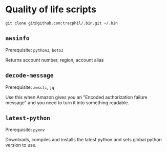 # Quality of life scripts

```shell
git clone git@github.com:tracphil/.bin.git ~/.bin
```

## `awsinfo`

Prerequisite: `python3`, `boto3`

Returns account number, region, account alias

## `decode-message`

Prerequisite: `awscli`, `jq`

Use this when Amazon gives you an "Encoded authorization failure message" and you need to turn it into something readable.

## `latest-python`

Prerequisite: `pyenv`

Downloads, compiles and installs the latest python and sets global python version to use.
